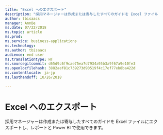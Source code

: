 ```yaml
---
title: "Excel へのエクスポート"
description: "採用マネージャーは作成または寄与したすべてのガイドを Excel ファイルにエクスポートし、レポートと Power BI で使用できます。"
author: tbisaacs
manager: AnnBe
ms.date: 07/22/2018
ms.topic: article
ms.prod: 
ms.service: business-applications
ms.technology: 
ms.author: tbisaacs
audience: end user
ms.translationtype: HT
ms.sourcegitcommit: d65d9c6f9cae75ea7d7934a95b3a9f67a9e10fe3
ms.openlocfilehash: 3882aef81c739273d90519f4c17ef77eb8ba422d
ms.contentlocale: ja-jp
ms.lasthandoff: 10/26/2018

---
```

#  <a name="export-to-excel"></a>Excel へのエクスポート




採用マネージャーは作成または寄与したすべてのガイドを Excel ファイルにエクスポートし、レポートと Power BI で使用できます。

